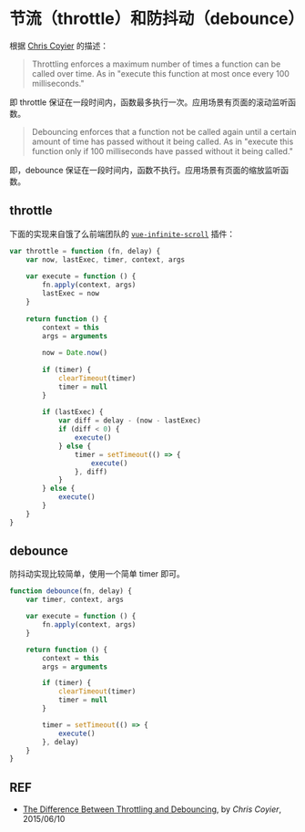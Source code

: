 # 节流（throttle）和防抖动（debounce）

根据 [Chris Coyier][tricks] 的描述：

> Throttling enforces a maximum number of times a function can be called over time. As in "execute this function at most once every 100 milliseconds."

即 throttle 保证在一段时间内，函数最多执行一次。应用场景有页面的滚动监听函数。

> Debouncing enforces that a function not be called again until a certain amount of time has passed without it being called. As in "execute this function only if 100 milliseconds have passed without it being called."

即，debounce 保证在一段时间内，函数不执行。应用场景有页面的缩放监听函数。

## throttle

下面的实现来自饿了么前端团队的 [`vue-infinite-scroll`][throttle] 插件：

```js
var throttle = function (fn, delay) {
    var now, lastExec, timer, context, args
    
    var execute = function () {
        fn.apply(context, args)
        lastExec = now
    }
    
    return function () {
        context = this
        args = arguments
        
        now = Date.now()
        
        if (timer) {
            clearTimeout(timer)
            timer = null
        }
        
        if (lastExec) {
            var diff = delay - (now - lastExec)
            if (diff < 0) {
                execute()
            } else {
                timer = setTimeout(() => {
                    execute()
                }, diff)
            }
        } else {
            execute()
        }
    }
}
```

## debounce

防抖动实现比较简单，使用一个简单 timer 即可。

```js
function debounce(fn, delay) {
    var timer, context, args

    var execute = function () {
        fn.apply(context, args)
    }

    return function () {
        context = this
        args = arguments

        if (timer) {
            clearTimeout(timer)
            timer = null
        }

        timer = setTimeout(() => {
            execute()
        }, delay)
    }
}
```

## REF

- [The Difference Between Throttling and Debouncing][tricks], by *Chris Coyier*, 2015/06/10

[tricks]: https://css-tricks.com/the-difference-between-throttling-and-debouncing/
[throttle]: https://github.com/ElemeFE/vue-infinite-scroll/blob/master/src/directive.js#L3-L35